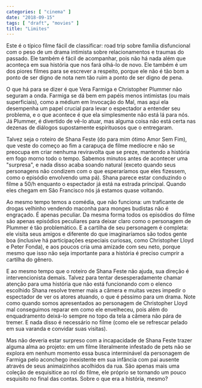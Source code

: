 ```yaml
---
categories: [ "cinema" ]
date: "2018-09-15"
tags: [ "draft", "movies" ]
title: "Limites"
---
```

Este é o típico filme fácil de classificar: road trip sobre família
disfuncional com o peso de um drama intimista sobre relacionamentos
e traumas do passado. Ele também é fácil de acompanhar, pois não
há nada além que aconteça em sua história que nos fará olhá-lo de
novo. Ele também é um dos piores filmes para se escrever a respeito,
porque ele não é tão bom a ponto de ser digno de nota nem tão ruim
a ponto de ser digno de pena.

O que há para se dizer é que Vera Farmiga e Christopher Plummer
não seguram a onda. Farmiga se dá bem em papéis menos intimistas
(ou mais superficiais), como a médium em Invocação do Mal, mas aqui
ela desempenha um papel crucial para levar o espectador a entender seu
problema, e o que acontece é que ela simplesmente não está lá para
nós. Já Plummer, é divertido de vê-lo atuar, mas alguma coisa não
está certa nas dezenas de diálogos supostamente espirituosos que o
entregaram.

Talvez seja o roteiro de Shana Feste (do para mim ótimo Amor Sem Fim),
que veste do começo ao fim a carapuça de filme medíocre e não se
preocupa em criar nenhuma reviravolta que se preze, mantendo a história
em fogo morno todo o tempo. Sabemos minutos antes de acontecer uma
"surpresa", e nada disso acaba soando natural (exceto quando seus
personagens não condizem com o que esperaríamos que eles fizessem,
como o episódio envolvendo uma pá). Shana parece estar conduzindo o
filme a 50/h enquanto o espectador já está na estrada principal. Quando
eles chegam em São Francisco nós já estamos quase voltando.

Ao mesmo tempo temos a comédia, que não funciona: um traficante
de drogas velhinho vendendo maconha para monges budistas não é
engraçado. É apenas peculiar. Da mesma forma todos os episódios
do filme são apenas episódios peculiares para deixar claro como
o personagem de Plummer é tão problemático. E a cartilha de seu
personagem é completa: ele visita seus amigos e diferente do que
imaginaríamos são todos gente boa (inclusive há participações
especiais curiosas, como Christopher Lloyd e Peter Fonda), e aos poucos
cria uma amizade com seu neto, porque mesmo que isso não seja importante
para a história é preciso cumprir a cartilha do gênero.

E ao mesmo tempo que o roteiro de Shana Feste não ajuda, sua direção
é intervencionista demais. Talvez para tentar desesperadamente chamar
atenção para uma história que não está funcionando com o elenco
escolhido Shana resolve tremer mais a câmera e muitas vezes impedir o
espectador de ver os atores atuando, o que é péssimo para um drama. Note
como quando somos apresentados ao personagem de Christopher Lloyd mal
conseguimos reparar em como ele envelheceu, pois além do enquadramento
deixá-lo sempre no topo da tela a câmera não pára de tremer. E
nada disso é necessário no filme (como ele se refrescar pelado em sua
varanda e convidar suas visitas).

Mas não deveria estar surpreso com a incapacidade de Shana Feste trazer
alguma alma ao projeto: em um filme literalmente infestado de pets não
se explora em nenhum momento essa busca interminável da personagem de
Farmiga pelo aconchego inexistente em sua infância com pai ausente
através de seus animaizinhos acolhidos da rua. São apenas mais uma
coleção de esquisitice ao rol do filme, ele próprio se tornando um
pouco esquisito no final das contas. Sobre o que era a história, mesmo?
